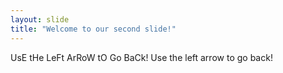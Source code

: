 ```yaml
---
layout: slide
title: "Welcome to our second slide!"
---
```

UsE tHe LeFt ArRoW tO Go BaCk!
Use the left arrow to go back!
